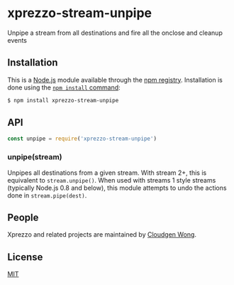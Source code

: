 # xprezzo-stream-unpipe

Unpipe a stream from all destinations and fire all the onclose and cleanup events

## Installation

This is a [Node.js](https://nodejs.org/en/) module available through the
[npm registry](https://www.npmjs.com/). Installation is done using the
[`npm install` command](https://docs.npmjs.com/getting-started/installing-npm-packages-locally):

```sh
$ npm install xprezzo-stream-unpipe
```

## API

```js
const unpipe = require('xprezzo-stream-unpipe')
```

### unpipe(stream)

Unpipes all destinations from a given stream. With stream 2+, this is
equivalent to `stream.unpipe()`. When used with streams 1 style streams
(typically Node.js 0.8 and below), this module attempts to undo the
actions done in `stream.pipe(dest)`.

## People

Xprezzo and related projects are maintained by [Cloudgen Wong](mailto:cloudgen.wong@gmail.com).

## License

[MIT](LICENSE)
